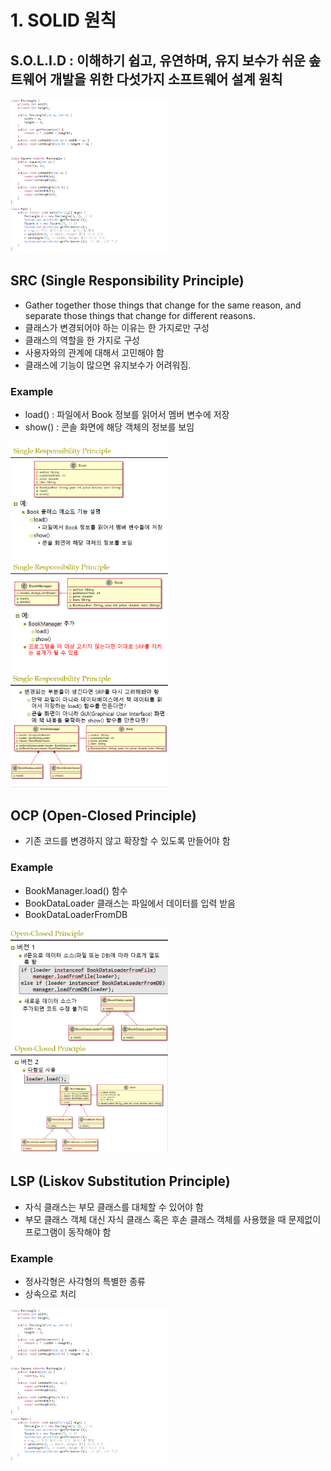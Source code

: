 # 1. SOLID 원칙   
## S.O.L.I.D : 이해하기 쉽고, 유연하며, 유지 보수가 쉬운 솦트웨어 개발을 위한 다섯가지 소프트웨어 설계 원칙  

<img src="/Design Pattern/Capture/6.png" width="50%" height="50%">

## SRC (Single Responsibility Principle)  
- Gather together those things that change for the same reason, and separate those things that change for different reasons.  
- 클래스가 변경되어야 하는 이유는 한 가지로만 구성  
- 클래스의 역할을 한 가지로 구성  
- 사용자와의 관계에 대해서 고민해야 함  
- 클래스에 기능이 많으면 유지보수가 어려워짐.  

### Example
- load() : 파일에서 Book 정보를 읽어서 멤버 변수에 저장  
- show() : 콘솔 화면에 해당 객체의 정보를 보임  

<img src="/Design Pattern/Capture/1.png" width="50%" height="50%">
<img src="/Design Pattern/Capture/2.png" width="50%" height="50%">
<img src="/Design Pattern/Capture/3.png" width="50%" height="50%">

<br/>  

## OCP (Open-Closed Principle)
- 기존 코드를 변경하지 않고 확장할 수 있도록 만들어야 함

### Example  
- BookManager.load() 함수  
- BookDataLoader 클래스는 파일에서 데이터를 입력 받음  
- BookDataLoaderFromDB  
<img src="/Design Pattern/Capture/4.png" width="50%" height="50%">
<img src="/Design Pattern/Capture/5.png" width="50%" height="50%">

<br/>

## LSP (Liskov Substitution Principle)
- 자식 클래스는 부모 클래스를 대체할 수 있어야 함  
- 부모 클래스 객체 대신 자식 클래스 혹은 후손 클래스 객체를 사용했을 때 문제없이 프로그램이 동작해야 함  

### Example
- 정사각형은 사각형의 특별한 종류  
- 상속으로 처리  

<img src="/Design Pattern/Capture/6.png" width="50%" height="50%">
